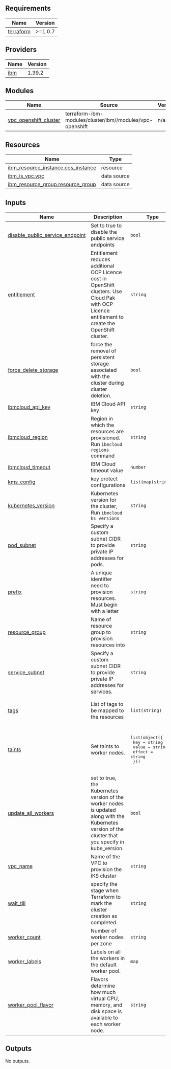 ## Requirements

| Name | Version |
|------|---------|
| <a name="requirement_terraform"></a> [terraform](#requirement\_terraform) | >=1.0.7 |

## Providers

| Name | Version |
|------|---------|
| <a name="provider_ibm"></a> [ibm](#provider\_ibm) | 1.39.2 |

## Modules

| Name | Source | Version |
|------|--------|---------|
| <a name="module_vpc_openshift_cluster"></a> [vpc\_openshift\_cluster](#module\_vpc\_openshift\_cluster) | terraform-ibm-modules/cluster/ibm//modules/vpc-openshift | n/a |

## Resources

| Name | Type |
|------|------|
| [ibm_resource_instance.cos_instance](https://registry.terraform.io/providers/IBM-Cloud/ibm/latest/docs/resources/resource_instance) | resource |
| [ibm_is_vpc.vpc](https://registry.terraform.io/providers/IBM-Cloud/ibm/latest/docs/data-sources/is_vpc) | data source |
| [ibm_resource_group.resource_group](https://registry.terraform.io/providers/IBM-Cloud/ibm/latest/docs/data-sources/resource_group) | data source |

## Inputs

| Name | Description | Type | Default | Required |
|------|-------------|------|---------|:--------:|
| <a name="input_disable_public_service_endpoint"></a> [disable\_public\_service\_endpoint](#input\_disable\_public\_service\_endpoint) | Set to true to disable the public service endpoints | `bool` | `false` | no |
| <a name="input_entitlement"></a> [entitlement](#input\_entitlement) | Entitlement reduces additional OCP Licence cost in OpenShift clusters. Use Cloud Pak with OCP Licence entitlement to create the OpenShift cluster. | `string` | `"cloud_pak"` | no |
| <a name="input_force_delete_storage"></a> [force\_delete\_storage](#input\_force\_delete\_storage) | force the removal of persistent storage associated with the cluster during cluster deletion. | `bool` | `true` | no |
| <a name="input_ibmcloud_api_key"></a> [ibmcloud\_api\_key](#input\_ibmcloud\_api\_key) | IBM Cloud API key | `string` | n/a | yes |
| <a name="input_ibmcloud_region"></a> [ibmcloud\_region](#input\_ibmcloud\_region) | Region in which the resources are provisioned. Run `ibmcloud regions` command | `string` | `"us-south"` | no |
| <a name="input_ibmcloud_timeout"></a> [ibmcloud\_timeout](#input\_ibmcloud\_timeout) | IBM Cloud timeout value | `number` | `600` | no |
| <a name="input_kms_config"></a> [kms\_config](#input\_kms\_config) | key protect configurations | `list(map(string))` | `[]` | no |
| <a name="input_kubernetes_version"></a> [kubernetes\_version](#input\_kubernetes\_version) | Kubernetes version for the cluster, Run `ibmcloud ks versions` | `string` | `"4.8_openshift"` | no |
| <a name="input_pod_subnet"></a> [pod\_subnet](#input\_pod\_subnet) | Specify a custom subnet CIDR to provide private IP addresses for pods. | `string` | `null` | no |
| <a name="input_prefix"></a> [prefix](#input\_prefix) | A unique identifier need to provision resources. Must begin with a letter | `string` | `"cloud-journey"` | no |
| <a name="input_resource_group"></a> [resource\_group](#input\_resource\_group) | Name of resource group to provision resources into | `string` | n/a | yes |
| <a name="input_service_subnet"></a> [service\_subnet](#input\_service\_subnet) | Specify a custom subnet CIDR to provide private IP addresses for services. | `string` | `null` | no |
| <a name="input_tags"></a> [tags](#input\_tags) | List of tags to be mapped to the resources | `list(string)` | <pre>[<br>  "cloud-journey",<br>  "vpc"<br>]</pre> | no |
| <a name="input_taints"></a> [taints](#input\_taints) | Set taints to worker nodes. | <pre>list(object({<br>    key    = string<br>    value  = string<br>    effect = string<br>  }))</pre> | <pre>[<br>  {<br>    "effect": "NoSchedule",<br>    "key": "dedicated",<br>    "value": "edge"<br>  }<br>]</pre> | no |
| <a name="input_update_all_workers"></a> [update\_all\_workers](#input\_update\_all\_workers) | set to true, the Kubernetes version of the worker nodes is updated along with the Kubernetes version of the cluster that you specify in kube\_version. | `bool` | `true` | no |
| <a name="input_vpc_name"></a> [vpc\_name](#input\_vpc\_name) | Name of the VPC to provision the IKS cluster | `string` | n/a | yes |
| <a name="input_wait_till"></a> [wait\_till](#input\_wait\_till) | specify the stage when Terraform to mark the cluster creation as completed. | `string` | `"ingressReady"` | no |
| <a name="input_worker_count"></a> [worker\_count](#input\_worker\_count) | Number of worker nodes per zone | `string` | `"1"` | no |
| <a name="input_worker_labels"></a> [worker\_labels](#input\_worker\_labels) | Labels on all the workers in the default worker pool. | `map` | `null` | no |
| <a name="input_worker_pool_flavor"></a> [worker\_pool\_flavor](#input\_worker\_pool\_flavor) | Flavors determine how much virtual CPU, memory, and disk space is available to each worker node. | `string` | `"bx2.4x16"` | no |

## Outputs

No outputs.
